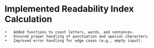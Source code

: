 # Implemented Readability Index Calculation
	•	Added functions to count letters, words, and sentences.
	•	Ensured proper handling of punctuation and special characters.
	•	Improved error handling for edge cases (e.g., empty input).
